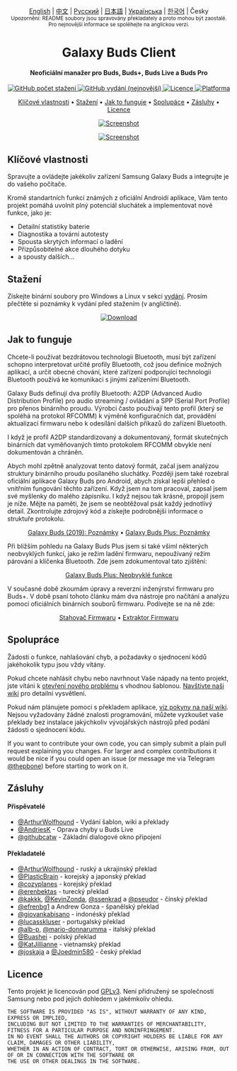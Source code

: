 <p align="center">
  <a href="../README.md">English</a> | <a href="./README_chs.md">中文</a> | <a href="/docs/README_rus.md">Русский</a> | <a href="./README_jpn.md">日本語</a> | <a href="./README_ukr.md">Українська</a> | <a href="./README_kor.md">한국어</a> | Česky<br>
    <sub>Upozornění: README soubory jsou spravovány překladately a proto mohou být zaostalé. Pro nejnovější informace se spoléhejte na anglickou verzi.</sub>
</p>

<h1 align="center">
  Galaxy Buds Client
  <br>
</h1>
<h4 align="center">Neoficiální manažer pro Buds, Buds+, Buds Live a Buds Pro</h4>
<p align="center">
  <a href="https://github.com/ThePBone/GalaxyBudsClient/releases">
    <img alt="GitHub počet stažení" src="https://img.shields.io/github/downloads/thepbone/galaxybudsclient/total">
  </a>
  <a href="https://github.com/ThePBone/GalaxyBudsClient/releases">
  	<img alt="GitHub vydání (nejnovější)" src="https://img.shields.io/github/v/release/thepbone/galaxybudsclient">
  </a>
  <a href="https://github.com/ThePBone/GalaxyBudsClient/blob/master/LICENSE">
      <img alt="Licence" src="https://img.shields.io/github/license/thepbone/galaxybudsclient">
  </a>
  <a href="https://github.com/ThePBone/GalaxyBudsClient/releases">
    <img alt="Platforma" src="https://img.shields.io/badge/platform-Windows/Linux-yellowgreen">
  </a>
</p>
<p align="center">
  <a href="#key-features">Klíčové vlastnosti</a> •
  <a href="#download">Stažení</a> •
  <a href="#how-it-works">Jak to funguje</a> •
  <a href="#contributing">Spolupáce</a> •
  <a href="#credits">Zásluhy</a> •
  <a href="#license">Licence</a> 
</p>


<p align="center">
    <a href="https://ko-fi.com/H2H83E5J3"><img alt="Screenshot" src="https://ko-fi.com/img/githubbutton_sm.svg"></a>
</p>

<p align="center">
    <a href="#"><img alt="Screenshot" src="https://github.com/ThePBone/GalaxyBudsClient/blob/master/screenshots/screencap.gif"></a>
</p>


## Klíčové vlastnosti

Spravujte a ovládejte jakékoliv zařízení Samsung Galaxy Buds a integrujte je do vašeho počítače.

Kromě standartních funkcí známých z oficiální Androidí aplikace, Vám tento projekt pomáhá uvolnit plný potenciál sluchátek a implementovat nové funkce, jako je:

* Detailní statistiky baterie
* Diagnostika a tovární autotesty
* Spousta skrytých informací o ladění
* Přizpůsobitelné akce dlouhého dotyku
* a spousty dalších...

## Stažení

Získejte binární soubory pro Windows a Linux v sekci [vydání](https://github.com/ThePBone/GalaxyBudsClient/releases). Prosím přečtěte si poznámky k vydání před stažením (v angličtině).

<p align="center">
    <a href="https://github.com/ThePBone/GalaxyBudsClient/releases"><img alt="Download" src="https://github.com/ThePBone/GalaxyBudsClient/blob/master/screenshots/download.png"></a>
</p>

## Jak to funguje

Chcete-li používat bezdrátovou technologii Bluetooth, musí být zařízení schopno interpretovat určité profily Bluetooth, což jsou definice možných aplikací, a určit obecné chování, které zařízení podporující technologii Bluetooth používá ke komunikaci s jinými zařízeními Bluetooth.

Galaxy Buds definují dva profily Bluetooth: A2DP (Advanced Audio Distribution Profile) pro audio streaming / ovládání a SPP (Serial Port Profile) pro přenos binárního proudu. Výrobci často používají tento profil (který se spoléhá na protokol RFCOMM) k výměně konfiguračních dat, provádění aktualizací firmwaru nebo k odesílání dalších příkazů do zařízení Bluetooth.

I když je profil A2DP standardizovaný a dokumentovaný, formát skutečných binárních dat vyměňovaných tímto protokolem RFCOMM obvykle není dokumentován a chráněn.

Abych mohl zpětně analyzovat tento datový formát, začal jsem analýzou struktury binárního proudu posílaného sluchátky. Později jsem také rozebral oficiální aplikace Galaxy Buds pro Android, abych získal lepší přehled o vnitřním fungování těchto zařízení. Když jsem na tom pracoval, zapsal jsem své myšlenky do malého zápisníku. I když nejsou tak krásné, propojil jsem je níže. Mějte na paměti, že jsem se neobtěžoval psát každý jednotlivý detail. Zkontrolujte zdrojový kód a získejte podrobnější informace o struktuře protokolu.

<p align="center">
  <a href="https://github.com/ThePBone/GalaxyBudsClient/blob/master/GalaxyBudsRFCommProtocol.md">Galaxy Buds (2019): Poznámky</a> •
  <a href="https://github.com/ThePBone/GalaxyBudsClient/blob/master/Galaxy%20Buds%20Plus%20RFComm%20Protocol%20Notes.md">Galaxy Buds Plus: Poznámky</a>
</p>

Při bližším pohledu na Galaxy Buds Plus jsem si také všiml některých neobvyklých funkcí, jako je režim ladění firmwaru, nepoužívaný režim párování a klíčenka Bluetooth. Zde jsem zdokumentoval tato zjištění:

<p align="center">
  <a href="https://github.com/ThePBone/GalaxyBudsClient/blob/master/GalaxyBudsPlus_HiddenDebugFeatures.md">Galaxy Buds Plus: Neobvyklé funkce</a>
</p>

V současné době zkoumám úpravy a reverzní inženýrství firmwaru pro Buds+. V době psaní tohoto článku mám dva nástroje pro načítání a analýzu pomocí oficiálních binárních souborů firmwaru. Podívejte se na ně zde:

<p align="center">
  <a href="https://github.com/ThePBone/GalaxyBudsFirmwareDownloader">Stahovač Firmwaru</a> •
  <a href="https://github.com/ThePBone/GalaxyBudsFirmwareExtractor">Extraktor Firmwaru</a>
</p>

## Spolupráce

Žádosti o funkce, nahlašování chyb, a požadavky o sjednocení kódů jakéhokolik typu jsou vždy vítány.

Pokud chcete nahlásit chybu nebo navrhnout Vaše nápady na tento projekt, jste vítáni k [otevření nového problému](https://github.com/ThePBone/GalaxyBudsClient/issues/new/choose) s vhodnou šablonou. [Navštivte naši wiki](https://github.com/ThePBone/GalaxyBudsClient/wiki/2.-How-to-submit-issues) pro detailní vysvětlení.

Pokud nám plánujete pomoci s překladem aplikace, [viz pokyny na naší wiki](https://github.com/ThePBone/GalaxyBudsClient/wiki/3.-How-to-help-with-translations). Nejsou vyžadovány žádné znalosti programování, můžete vyzkoušet vaše překlady bez instalace jakýchkoliv vývojářských nástrojů před podání žádosti o sjednocení kódu.

If you want to contribute your own code, you can simply submit a plain pull request explaining you changes. For larger and complex contributions it would be nice if you could open an issue (or message me via Telegram [@thepbone](https://t.me/thepbone)) before starting to work on it.

## Zásluhy

#### Přispěvatelé

* [@ArthurWolfhound](https://github.com/ArthurWolfhound) - Vydání šablon, wiki a překlady
* [@AndriesK](https://github.com/AndriesK) - Oprava chyby u Buds Live
* [@githubcatw](https://github.com/githubcatw) - Základní dialogové okno připojení

#### Překladatelé

* [@ArthurWolfhound](https://github.com/ArthurWolfhound) - ruský a ukrajinský překlad
* [@PlasticBrain](https://github.com/fhalfkg) - korejský a japonský překlad
* [@cozyplanes](https://github.com/cozyplanes) - korejský překlad
* [@erenbektas](https://github.com/erenbektas) - turecký překlad
* [@kakkk](https://github.com/kakkk), [@KevinZonda](https://github.com/KevinZonda), [@ssenkrad](https://github.com/ssenkrad) a [@pseudor](https://github.com/pseudor) - čínský překlad
* [@efrenbg1](https://github.com/efrenbg1) a Andrew Gonza - španělský překlad
* [@giovankabisano](https://github.com/giovankabisano) - indonéský překlad
* [@lucasskluser](https://github.com/lucasskluser) - portugalský překlad
* [@alb-p](https://github.com/alb-p), [@mario-donnarumma](https://github.com/mario-donnarumma) - italský překlad
* [@Buashei](https://github.com/Buashei) - polský překlad
* [@KatJillianne](https://github.com/KatJillianne) - vietnamský překlad
* [@joskaja](https://github.com/joskaja) a [@Joedmin580](https://github.com/Joedmin580) - český překlad

## Licence

Tento projekt je licencován pod [GPLv3](https://github.com/ThePBone/GalaxyBudsClient/blob/master/LICENSE). Není přidružený se společností Samsung nebo pod jejich dohledem v jakémkoliv ohledu.

```
THE SOFTWARE IS PROVIDED "AS IS", WITHOUT WARRANTY OF ANY KIND, EXPRESS OR IMPLIED, 
INCLUDING BUT NOT LIMITED TO THE WARRANTIES OF MERCHANTABILITY, FITNESS FOR A PARTICULAR PURPOSE AND NONINFRINGEMENT. 
IN NO EVENT SHALL THE AUTHORS OR COPYRIGHT HOLDERS BE LIABLE FOR ANY CLAIM, DAMAGES OR OTHER LIABILITY, 
WHETHER IN AN ACTION OF CONTRACT, TORT OR OTHERWISE, ARISING FROM, OUT OF OR IN CONNECTION WITH THE SOFTWARE OR 
THE USE OR OTHER DEALINGS IN THE SOFTWARE.
```

